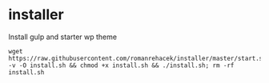 # installer
Install gulp and starter wp theme

```
wget https://raw.githubusercontent.com/romanrehacek/installer/master/start.sh -v -O install.sh && chmod +x install.sh && ./install.sh; rm -rf install.sh
```
